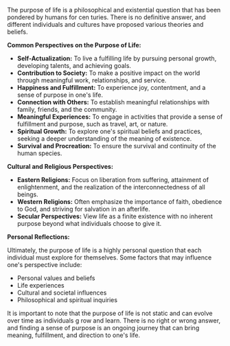 <p>The purpose of life is a philosophical and existential question that has been pondered by humans for cen
turies. There is no definitive answer, and different individuals and cultures have proposed various theories and beliefs.</p>
<p><strong>Common Perspectives on the Purpose of Life:</strong></p>
<ul>
<li><strong>Self-Actualization:</strong> To live a fulfilling life by pursuing personal growth, developing talents, and achieving goals.</li>
<li><strong>Contribution to Society:</strong> To make a positive impact on the world through meaningful work, relationships, and service.</li>
<li><strong>Happiness and Fulfillment:</strong> To experience joy, contentment, and a sense of purpose in one's life.</li>
<li><strong>Connection with Others:</strong> To establish meaningful relationships with family, friends, and the community.</li>
<li><strong>Meaningful Experiences:</strong> To engage in activities that provide a sense of fulfillment and purpose, such as travel, art, or nature.</li>
<li><strong>Spiritual Growth:</strong> To explore one's spiritual beliefs and practices, seeking a deeper understanding of the meaning of existence.</li>
<li><strong>Survival and Procreation:</strong> To ensure the survival and continuity of the human species.</li>
</ul>
<p><strong>Cultural and Religious Perspectives:</strong></p>
<ul>
<li><strong>Eastern Religions:</strong> Focus on liberation from suffering, attainment of enlightenment, and the realization of the interconnectedness of all beings.</li>
<li><strong>Western Religions:</strong> Often emphasize the importance of faith, obedience to God, and striving for salvation in an afterlife.</li>
<li><strong>Secular Perspectives:</strong> View life as a finite existence with no inherent purpose beyond what individuals choose to give it.</li>
</ul>
<p><strong>Personal Reflections:</strong></p>
<p>Ultimately, the purpose of life is a highly personal question that each individual must explore for themselves. Some factors that may influence one's perspective include:</p>
<ul>
<li>Personal values and beliefs</li>
<li>Life experiences</li>
<li>Cultural and societal influences</li>
<li>Philosophical and spiritual inquiries</li>
</ul>
<p>It is important to note that the purpose of life is not static and can evolve over time as individuals g
row and learn. There is no right or wrong answer, and finding a sense of purpose is an ongoing journey that can bring meaning, fulfillment, and direction to one's life.</p>
